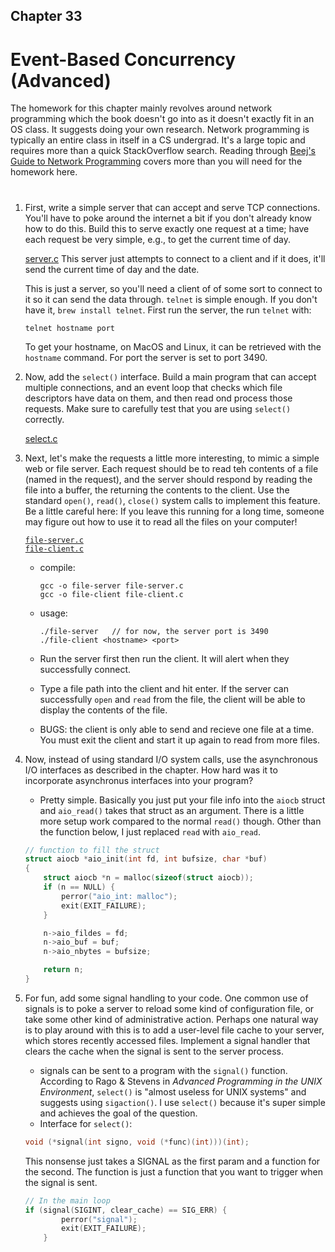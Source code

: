 ## Chapter 33
# Event-Based Concurrency (Advanced)

The homework for this chapter mainly revolves around network programming which the book doesn't go into as it doesn't exactly fit in an OS class. It suggests doing your own research. Network programming is typically an entire class in itself in a CS undergrad. It's a large topic and requires more than a quick StackOverflow search. Reading through [Beej's Guide to Network Programming](https://beej.us/guide/bgnet/pdf/bgnet_usl_c_1.pdf) covers more than you will need for the homework here.  

#

1. First, write a simple server that can accept and serve TCP connections. You'll have to poke around the internet a bit if you don't already know how to do this. Build this to serve exactly one request at a time; have each request be very simple, e.g., to get the current time of day.

    [server.c](https://github.com/breakthatbass/OStep/blob/main/chap33/server.c)
    This server just attempts to connect to a client and if it does, it'll send the current time of day and the date. 

    This is just a server, so you'll need a client of of some sort to connect to it so it can send the data through. `telnet` is simple enough. If you don't have it, `brew install telnet`. First run the server, the run `telnet` with:
    ```
    telnet hostname port
    ```
    To get your hostname, on MacOS and Linux, it can be retrieved with the `hostname` command. For port the server is set to port 3490. 

2. Now, add the `select()` interface. Build a main program that can accept multiple connections, and an event loop that checks which file descriptors have data on them, and then read ond process those requests. Make sure to carefully test that you are using `select()` correctly.

    [select.c](https://github.com/breakthatbass/OStep/blob/main/chap33/select.c)


3. Next, let's make the requests a little more interesting, to mimic a simple web or file server. Each request should be to read teh contents of a file (named in the request), and the server should respond by reading the file into a buffer, the returning the contents to the client. Use the standard `open()`, `read()`, `close()` system calls to implement this feature. Be a little careful here: If you leave this running for a long time, someone may figure out how to use it to read all the files on your computer!

    [`file-server.c`](https://github.com/breakthatbass/OStep/blob/main/chap33/file-server.c)  
    [`file-client.c`](https://github.com/breakthatbass/OStep/blob/main/chap33/file-client.c)  

    - compile:  
        ```
        gcc -o file-server file-server.c
        gcc -o file-client file-client.c
        ```
    - usage:
        ```
        ./file-server   // for now, the server port is 3490
        ./file-client <hostname> <port>
        ```
    - Run the server first then run the client. It will alert when they successfully connect. 
    
    - Type a file path into the client and hit enter. If the server can successfully `open` and `read` from the file, the client will be able to display the contents of the file.

    - BUGS: the client is only able to send and recieve one file at a time. You must exit the client and start it up again to read from more files.

4. Now, instead of using standard I/O system calls, use the asynchronous I/O interfaces as described in the chapter. How hard was it to incorporate asynchronus interfaces into your program?  

    - Pretty simple. Basically you just put your file info into the `aiocb` struct and `aio_read()` takes that struct as an argument. There is a little more setup work compared to the normal `read()` though.  Other than the function below, I just replaced `read` with `aio_read`.

    ```c
    // function to fill the struct
    struct aiocb *aio_init(int fd, int bufsize, char *buf)
    {
        struct aiocb *n = malloc(sizeof(struct aiocb));
        if (n == NULL) {
            perror("aio_int: malloc");
            exit(EXIT_FAILURE);
        }

        n->aio_fildes = fd;
        n->aio_buf = buf;
        n->aio_nbytes = bufsize;

        return n;
    }
    ```

5. For fun, add some signal handling to your code. One common use of signals is to poke a server to reload some kind of configuration file, or take some other kind of administrative action. Perhaps one natural way is to play around with this is to add a user-level file cache to your server, which stores recently accessed files. Implement a signal handler that clears the cache when the signal is sent to the server process.

    - signals can be sent to a program with the `signal()` function. According to Rago & Stevens in *Advanced Programming in the UNIX Environment*, `select()` is "almost useless for UNIX systems" and suggests using `sigaction()`. I use `select()` because it's super simple and achieves the goal of the question.
    - Interface for `select()`:  
    ```c
    void (*signal(int signo, void (*func)(int)))(int);
    ```
    This nonsense just takes a SIGNAL as the first param and a function for the second. The function is just a function that you want to trigger when the signal is sent.

    ```c
    // In the main loop
    if (signal(SIGINT, clear_cache) == SIG_ERR) {
			perror("signal");
			exit(EXIT_FAILURE);
		}
    ```

